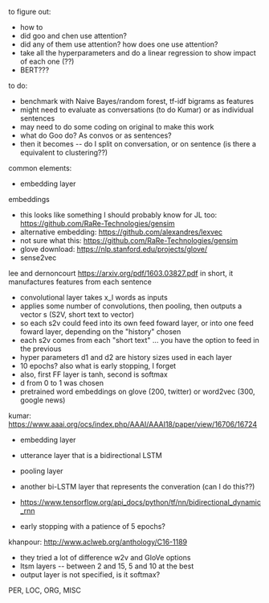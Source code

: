 to figure out:
- how to
- did goo and chen use attention?
- did any of them use attention? how does one use attention?
- take all the hyperparameters and do a linear regression to show impact of each one (??)
- BERT???

to do:
- benchmark with Naive Bayes/random forest,  tf-idf bigrams as features
- might need to evaluate as conversations (to do Kumar) or as individual sentences
- may need to do some coding on original to make this work
- what do Goo do? As convos or as sentences?
- then it becomes -- do I split on conversation, or on sentence (is there a equivalent to clustering??)

common elements:
- embedding layer

embeddings
- this looks like something I should probably know for JL too: https://github.com/RaRe-Technologies/gensim
- alternative embedding: https://github.com/alexandres/lexvec
- not sure what this: https://github.com/RaRe-Technologies/gensim
- glove download: https://nlp.stanford.edu/projects/glove/
- sense2vec

lee and dernoncourt https://arxiv.org/pdf/1603.03827.pdf in short, it manufactures features from each sentence
- convolutional layer takes x_l words as inputs
 - applies some number of convolutions, then pooling, then outputs a vector s (S2V, short text to vector)
 - so each s2v could feed into its own feed foward layer, or into one feed foward layer, depending on the "history" chosen
 - each s2v comes from each "short text" ... you have the option to feed in the previous
 - hyper parameters d1 and d2 are history sizes used in each layer
 - 10 epochs? also what is early stopping, I forget
 - also, first FF layer is tanh, second is softmax
 - d from 0 to 1 was chosen
 - pretrained word embeddings on glove (200, twitter) or word2vec (300, google news)

kumar: https://www.aaai.org/ocs/index.php/AAAI/AAAI18/paper/view/16706/16724
- embedding layer
- utterance layer that is a bidirectional LSTM
- pooling layer
- another bi-LSTM layer that represents the converation (can I do this??)
- https://www.tensorflow.org/api_docs/python/tf/nn/bidirectional_dynamic_rnn

- early stopping with a patience of 5 epochs?

khanpour: http://www.aclweb.org/anthology/C16-1189
- they tried a lot of difference w2v and GloVe options
- ltsm layers -- between 2 and 15, 5 and 10 at the best
- output layer is not specified, is it softmax?

PER, LOC, ORG, MISC
